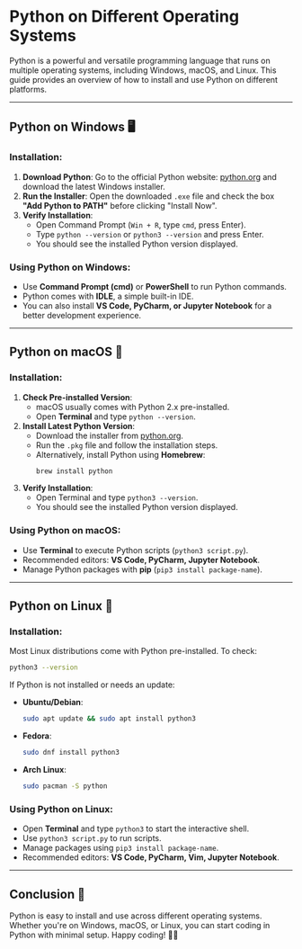 # Python on Different Operating Systems

Python is a powerful and versatile programming language that runs on multiple operating systems, including Windows, macOS, and Linux. This guide provides an overview of how to install and use Python on different platforms.

---

## Python on Windows 🖥️

### Installation:
1. **Download Python**: Go to the official Python website: [python.org](https://www.python.org/downloads/windows/) and download the latest Windows installer.
2. **Run the Installer**: Open the downloaded `.exe` file and check the box **"Add Python to PATH"** before clicking "Install Now".
3. **Verify Installation**:
   - Open Command Prompt (`Win + R`, type `cmd`, press Enter).
   - Type `python --version` or `python3 --version` and press Enter.
   - You should see the installed Python version displayed.

### Using Python on Windows:
- Use **Command Prompt (cmd)** or **PowerShell** to run Python commands.
- Python comes with **IDLE**, a simple built-in IDE.
- You can also install **VS Code, PyCharm, or Jupyter Notebook** for a better development experience.

---

## Python on macOS 🍏

### Installation:
1. **Check Pre-installed Version**:
   - macOS usually comes with Python 2.x pre-installed.
   - Open **Terminal** and type `python --version`.
2. **Install Latest Python Version**:
   - Download the installer from [python.org](https://www.python.org/downloads/mac-osx/).
   - Run the `.pkg` file and follow the installation steps.
   - Alternatively, install Python using **Homebrew**:
     ```sh
     brew install python
     ```
3. **Verify Installation**:
   - Open Terminal and type `python3 --version`.
   - You should see the installed Python version displayed.

### Using Python on macOS:
- Use **Terminal** to execute Python scripts (`python3 script.py`).
- Recommended editors: **VS Code, PyCharm, Jupyter Notebook**.
- Manage Python packages with **pip** (`pip3 install package-name`).

---

## Python on Linux 🐧

### Installation:
Most Linux distributions come with Python pre-installed. To check:
```sh
python3 --version
```

If Python is not installed or needs an update:
- **Ubuntu/Debian**:
  ```sh
  sudo apt update && sudo apt install python3
  ```
- **Fedora**:
  ```sh
  sudo dnf install python3
  ```
- **Arch Linux**:
  ```sh
  sudo pacman -S python
  ```

### Using Python on Linux:
- Open **Terminal** and type `python3` to start the interactive shell.
- Use `python3 script.py` to run scripts.
- Manage packages using `pip3 install package-name`.
- Recommended editors: **VS Code, PyCharm, Vim, Jupyter Notebook**.

---

## Conclusion 🎯
Python is easy to install and use across different operating systems. Whether you're on Windows, macOS, or Linux, you can start coding in Python with minimal setup. Happy coding! 🚀🐍

